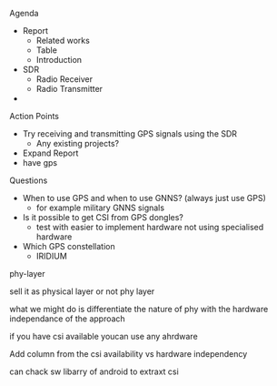 
Agenda

- Report
	- Related works
	- Table
	- Introduction
- SDR
	- Radio Receiver
	- Radio Transmitter
- 

Action Points
- Try receiving and transmitting GPS signals using the SDR
	- Any existing projects?
- Expand Report
- have gps 

Questions
- When to use GPS and when to use GNNS? (always just use GPS)
	- for example military GNNS signals
- Is it possible to get CSI from GPS dongles?
	- test with easier to implement hardware not using specialised hardware
- Which GPS constellation
	- IRIDIUM


phy-layer

sell it as physical layer or not phy layer

what we might do is differentiate the nature of phy with the hardware independance of the approach

if you have csi available youcan use any ahrdware

Add column from the csi availability vs hardware independency

can chack sw libarry of android to extraxt csi 


